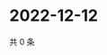 # 2022-12-12

共 0 条

<!-- BEGIN WEIBO -->
<!-- 最后更新时间 Mon Dec 12 2022 05:11:56 GMT+0800 (China Standard Time) -->

<!-- END WEIBO -->
